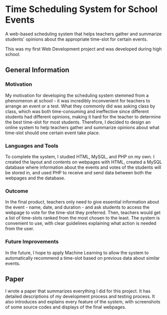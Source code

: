 # Time Scheduling System for School Events
A web-based scheduling system that helps teachers gather and summarize students' opinions about the appropriate time-slot for certain events.

This was my first Web Development project and was developed during high school. 

## General Information

### Motivation
My motivation for developing the scheduling system stemmed from a phenomenon at school - it was incredibly inconvenient for teachers to arrange an event or a test. What they commonly did was asking class by class, which was both time-consuming and ineffective since different students had different opinions, making it hard for the teacher to determine the best time-slot for most students. Therefore, I decided to design an online system to help teachers gather and summarize opinions about what time-slot should one certain event take place.

### Languages and Tools
To complete the system, I studied HTML, MySQL, and PHP on my own. I created the layout and contents on webpages with HTML, created a MySQL database where information about the events and votes of the students will be stored in, and used PHP to receive and send data between both the 
webpages and the database.

### Outcome
In the final product, teachers only need to give essential information about the event - name, date, and duration - and ask students to access the webpage to vote for the time-slot they preferred. Then, teachers would get a list of time-slots ranked from the most chosen to the least. The system is convenient to use, with clear guidelines explaining what action is needed from the user.

### Future Improvements
In the future, I hope to apply Machine Learning to allow the system to automatically recommend a time-slot based on previous data about similar events.

## Paper
I wrote a paper that summarizes everything I did for this project. It has detailed descriptions of my development process and testing process. It also introduces and explains every feature of the system, with screenshots of some source codes and displays of the final webpages. 
